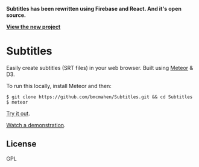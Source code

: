 __Subtitles has been rewritten using Firebase and React. And it's open source.__

__[View the new project](https://github.com/bmcmahen/captioner)__

Subtitles
=========

Easily create subtitles (SRT files) in your web browser. Built using [Meteor](http://www.meteor.com) & D3.

To run this locally, install Meteor and then:

```
$ git clone https://github.com/bmcmahen/Subtitles.git && cd Subtitles
$ meteor
```

[Try it out](http://subtitles.fiddleware.com).

[Watch a demonstration](http://vimeo.com/53719196).

## License

GPL

